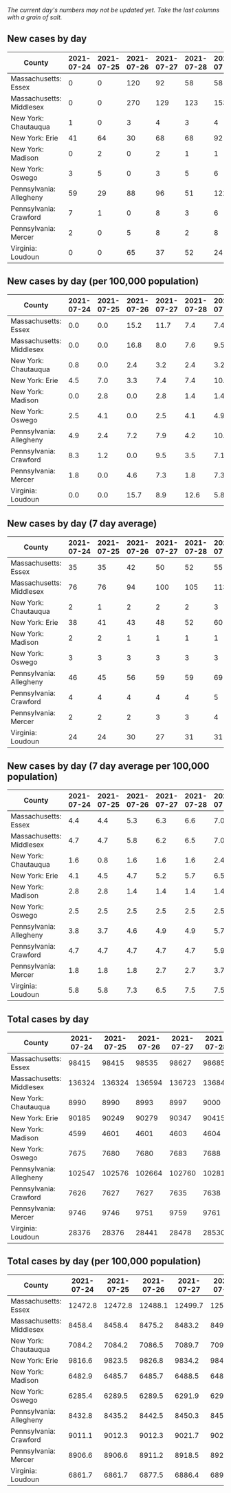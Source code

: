 _The current day's numbers may not be updated yet. Take the last columns with a grain of salt._
## New cases by day

| County | 2021-07-24 | 2021-07-25 | 2021-07-26 | 2021-07-27 | 2021-07-28 | 2021-07-29 | 2021-07-30 |
| --- | --- | --- | --- | --- | --- | --- | --- |
| Massachusetts: Essex | 0 | 0 | 120 | 92 | 58 | 58 | 73 |
| Massachusetts: Middlesex | 0 | 0 | 270 | 129 | 123 | 153 | 188 |
| New York: Chautauqua | 1 | 0 | 3 | 4 | 3 | 4 | 4 |
| New York: Erie | 41 | 64 | 30 | 68 | 68 | 92 | 91 |
| New York: Madison | 0 | 2 | 0 | 2 | 1 | 1 | 1 |
| New York: Oswego | 3 | 5 | 0 | 3 | 5 | 6 | 10 |
| Pennsylvania: Allegheny | 59 | 29 | 88 | 96 | 51 | 122 | 125 |
| Pennsylvania: Crawford | 7 | 1 | 0 | 8 | 3 | 6 | 2 |
| Pennsylvania: Mercer | 2 | 0 | 5 | 8 | 2 | 8 | 4 |
| Virginia: Loudoun | 0 | 0 | 65 | 37 | 52 | 24 | 46 |

## New cases by day (per 100,000 population)

| County | 2021-07-24 | 2021-07-25 | 2021-07-26 | 2021-07-27 | 2021-07-28 | 2021-07-29 | 2021-07-30 |
| --- | --- | --- | --- | --- | --- | --- | --- |
| Massachusetts: Essex | 0.0 | 0.0 | 15.2 | 11.7 | 7.4 | 7.4 | 9.3 |
| Massachusetts: Middlesex | 0.0 | 0.0 | 16.8 | 8.0 | 7.6 | 9.5 | 11.7 |
| New York: Chautauqua | 0.8 | 0.0 | 2.4 | 3.2 | 2.4 | 3.2 | 3.2 |
| New York: Erie | 4.5 | 7.0 | 3.3 | 7.4 | 7.4 | 10.0 | 9.9 |
| New York: Madison | 0.0 | 2.8 | 0.0 | 2.8 | 1.4 | 1.4 | 1.4 |
| New York: Oswego | 2.5 | 4.1 | 0.0 | 2.5 | 4.1 | 4.9 | 8.2 |
| Pennsylvania: Allegheny | 4.9 | 2.4 | 7.2 | 7.9 | 4.2 | 10.0 | 10.3 |
| Pennsylvania: Crawford | 8.3 | 1.2 | 0.0 | 9.5 | 3.5 | 7.1 | 2.4 |
| Pennsylvania: Mercer | 1.8 | 0.0 | 4.6 | 7.3 | 1.8 | 7.3 | 3.7 |
| Virginia: Loudoun | 0.0 | 0.0 | 15.7 | 8.9 | 12.6 | 5.8 | 11.1 |

## New cases by day (7 day average)

| County | 2021-07-24 | 2021-07-25 | 2021-07-26 | 2021-07-27 | 2021-07-28 | 2021-07-29 | 2021-07-30 |
| --- | --- | --- | --- | --- | --- | --- | --- |
| Massachusetts: Essex | 35 | 35 | 42 | 50 | 52 | 55 | 57 |
| Massachusetts: Middlesex | 76 | 76 | 94 | 100 | 105 | 113 | 123 |
| New York: Chautauqua | 2 | 1 | 2 | 2 | 2 | 3 | 3 |
| New York: Erie | 38 | 41 | 43 | 48 | 52 | 60 | 65 |
| New York: Madison | 2 | 2 | 1 | 1 | 1 | 1 | 1 |
| New York: Oswego | 3 | 3 | 3 | 3 | 3 | 3 | 5 |
| Pennsylvania: Allegheny | 46 | 45 | 56 | 59 | 59 | 69 | 81 |
| Pennsylvania: Crawford | 4 | 4 | 4 | 4 | 4 | 5 | 4 |
| Pennsylvania: Mercer | 2 | 2 | 2 | 3 | 3 | 4 | 4 |
| Virginia: Loudoun | 24 | 24 | 30 | 27 | 31 | 31 | 32 |

## New cases by day (7 day average per 100,000 population)

| County | 2021-07-24 | 2021-07-25 | 2021-07-26 | 2021-07-27 | 2021-07-28 | 2021-07-29 | 2021-07-30 |
| --- | --- | --- | --- | --- | --- | --- | --- |
| Massachusetts: Essex | 4.4 | 4.4 | 5.3 | 6.3 | 6.6 | 7.0 | 7.2 |
| Massachusetts: Middlesex | 4.7 | 4.7 | 5.8 | 6.2 | 6.5 | 7.0 | 7.6 |
| New York: Chautauqua | 1.6 | 0.8 | 1.6 | 1.6 | 1.6 | 2.4 | 2.4 |
| New York: Erie | 4.1 | 4.5 | 4.7 | 5.2 | 5.7 | 6.5 | 7.1 |
| New York: Madison | 2.8 | 2.8 | 1.4 | 1.4 | 1.4 | 1.4 | 1.4 |
| New York: Oswego | 2.5 | 2.5 | 2.5 | 2.5 | 2.5 | 2.5 | 4.1 |
| Pennsylvania: Allegheny | 3.8 | 3.7 | 4.6 | 4.9 | 4.9 | 5.7 | 6.7 |
| Pennsylvania: Crawford | 4.7 | 4.7 | 4.7 | 4.7 | 4.7 | 5.9 | 4.7 |
| Pennsylvania: Mercer | 1.8 | 1.8 | 1.8 | 2.7 | 2.7 | 3.7 | 3.7 |
| Virginia: Loudoun | 5.8 | 5.8 | 7.3 | 6.5 | 7.5 | 7.5 | 7.7 |

## Total cases by day

| County | 2021-07-24 | 2021-07-25 | 2021-07-26 | 2021-07-27 | 2021-07-28 | 2021-07-29 | 2021-07-30 |
| --- | --- | --- | --- | --- | --- | --- | --- |
| Massachusetts: Essex | 98415 | 98415 | 98535 | 98627 | 98685 | 98743 | 98816 |
| Massachusetts: Middlesex | 136324 | 136324 | 136594 | 136723 | 136846 | 136999 | 137187 |
| New York: Chautauqua | 8990 | 8990 | 8993 | 8997 | 9000 | 9004 | 9008 |
| New York: Erie | 90185 | 90249 | 90279 | 90347 | 90415 | 90507 | 90598 |
| New York: Madison | 4599 | 4601 | 4601 | 4603 | 4604 | 4605 | 4606 |
| New York: Oswego | 7675 | 7680 | 7680 | 7683 | 7688 | 7694 | 7704 |
| Pennsylvania: Allegheny | 102547 | 102576 | 102664 | 102760 | 102811 | 102933 | 103058 |
| Pennsylvania: Crawford | 7626 | 7627 | 7627 | 7635 | 7638 | 7644 | 7646 |
| Pennsylvania: Mercer | 9746 | 9746 | 9751 | 9759 | 9761 | 9769 | 9773 |
| Virginia: Loudoun | 28376 | 28376 | 28441 | 28478 | 28530 | 28554 | 28600 |

## Total cases by day (per 100,000 population)

| County | 2021-07-24 | 2021-07-25 | 2021-07-26 | 2021-07-27 | 2021-07-28 | 2021-07-29 | 2021-07-30 |
| --- | --- | --- | --- | --- | --- | --- | --- |
| Massachusetts: Essex | 12472.8 | 12472.8 | 12488.1 | 12499.7 | 12507.1 | 12514.4 | 12523.7 |
| Massachusetts: Middlesex | 8458.4 | 8458.4 | 8475.2 | 8483.2 | 8490.8 | 8500.3 | 8511.9 |
| New York: Chautauqua | 7084.2 | 7084.2 | 7086.5 | 7089.7 | 7092.0 | 7095.2 | 7098.3 |
| New York: Erie | 9816.6 | 9823.5 | 9826.8 | 9834.2 | 9841.6 | 9851.6 | 9861.5 |
| New York: Madison | 6482.9 | 6485.7 | 6485.7 | 6488.5 | 6489.9 | 6491.3 | 6492.7 |
| New York: Oswego | 6285.4 | 6289.5 | 6289.5 | 6291.9 | 6296.0 | 6300.9 | 6309.1 |
| Pennsylvania: Allegheny | 8432.8 | 8435.2 | 8442.5 | 8450.3 | 8454.5 | 8464.6 | 8474.9 |
| Pennsylvania: Crawford | 9011.1 | 9012.3 | 9012.3 | 9021.7 | 9025.3 | 9032.4 | 9034.7 |
| Pennsylvania: Mercer | 8906.6 | 8906.6 | 8911.2 | 8918.5 | 8920.3 | 8927.7 | 8931.3 |
| Virginia: Loudoun | 6861.7 | 6861.7 | 6877.5 | 6886.4 | 6899.0 | 6904.8 | 6915.9 |
